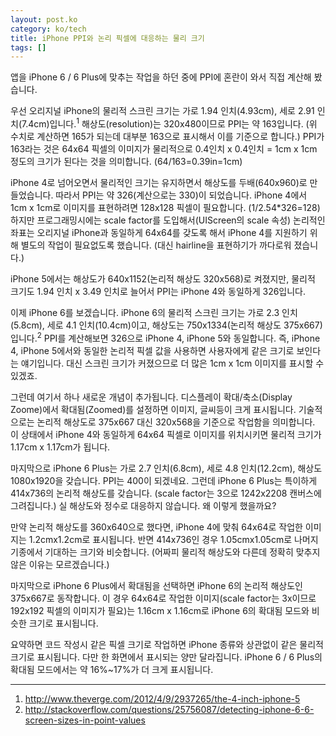 ```yaml
---
layout: post.ko
category: ko/tech
title: iPhone PPI와 논리 픽셀에 대응하는 물리 크기
tags: []
---
```


앱을 iPhone 6 / 6 Plus에 맞추는 작업을 하던 중에 PPI에 혼란이 와서 직접 계산해 봤습니다.

우선 오리지널 iPhone의 물리적 스크린 크기는 가로 1.94 인치(4.93cm), 세로 2.91 인치(7.4cm)입니다.<sup>1</sup>
해상도(resolution)는 320x480이므로 PPI는 약 163입니다.
(위 수치로 계산하면 165가 되는데 대부분 163으로 표시해서 이를 기준으로 합니다.)
PPI가 163라는 것은 64x64 픽셀의 이미지가 물리적으로 0.4인치 x 0.4인치 = 1cm x 1cm 정도의
크기가 된다는 것을 의미합니다. (64/163=0.39in=1cm)

iPhone 4로 넘어오면서 물리적인 크기는 유지하면서 해상도를 두배(640x960)로 만들었습니다.
따라서 PPI는 약 326(계산으로는 330)이 되었습니다.
iPhone 4에서 1cm x 1cm로 이미지를 표현하려면 128x128 픽셀이 필요합니다. (1/2.54\*326=128)
하지만 프로그래밍시에는 scale factor를 도입해서(UIScreen의 scale 속성)
논리적인 좌표는 오리지널 iPhone과 동일하게 64x64를 갖도록 해서
iPhone 4를 지원하기 위해 별도의 작업이 필요없도록 했습니다.
(대신 hairline을 표현하기가 까다로워 졌습니다.)

iPhone 5에서는 해상도가 640x1152(논리적 해상도 320x568)로 켜졌지만, 물리적 크기도 1.94 인치 x 3.49 인치로 늘어서
PPI는 iPhone 4와 동일하게 326입니다.

이제 iPhone 6를 보겠습니다.
iPhone 6의 물리적 스크린 크기는 가로 2.3 인치(5.8cm), 세로 4.1 인치(10.4cm)이고,
해상도는 750x1334(논리적 해상도 375x667)입니다.<sup>2</sup>
PPI를 계산해보면 326으로 iPhone 4, iPhone 5와 동일합니다.
즉, iPhone 4, iPhone 5에서와 동일한 논리적 픽셀 값을 사용하면 사용자에게 같은 크기로 보인다는 얘기입니다.
대신 스크린 크기가 커졌으므로 더 많은 1cm x 1cm 이미지를 표시할 수 있겠죠.

그런데 여기서 하나 새로운 개념이 추가됩니다. 디스플레이 확대/축소(Display Zoome)에서 확대됨(Zoomed)를 설정하면
이미지, 글씨등이 크게 표시됩니다. 기술적으로는 논리적 해상도로 375x667 대신 320x568을 기준으로 작업함을 의미합니다.
이 상태에서 iPhone 4와 동일하게 64x64 픽셀로 이미지를 위치시키면 물리적 크기가 1.17cm x 1.17cm가 됩니다.

마지막으로 iPhone 6 Plus는 가로 2.7 인치(6.8cm), 세로 4.8 인치(12.2cm), 해상도 1080x1920을 갖습니다.
PPI는 400이 되겠네요. 그런데 iPhone 6 Plus는 특이하게 414x736의 논리적 해상도를 갖습니다.
(scale factor는 3으로 1242x2208 캔버스에 그려집니다.)
실 해상도와 정수로 대응하지 않습니다. 왜 이렇게 했을까요?

만약 논리적 해상도를 360x640으로 했다면, iPhone 4에 맞춰 64x64로 작업한 이미지는 1.2cmx1.2cm로 표시됩니다.
반면 414x736인 경우 1.05cmx1.05cm로 나머지 기종에서 기대하는 크기와 비슷합니다.
(어짜피 물리적 해상도와 다른데 정확히 맞추지 않은 이유는 모르겠습니다.)

마지막으로 iPhone 6 Plus에서 확대됨을 선택하면 iPhone 6의 논리적 해상도인 375x667로 동작합니다.
이 경우 64x64로 작업한 이미지(scale factor는 3x이므로 192x192 픽셀의 이미지가 필요)는 1.16cm x 1.16cm로
iPhone 6의 확대됨 모드와 비슷한 크기로 표시됩니다.

요약하면 코드 작성시 같은 픽셀 크기로 작업하면 iPhone 종류와 상관없이 같은 물리적 크기로 표시됩니다.
다만 한 화면에서 표시되는 양만 달라집니다.
iPhone 6 / 6 Plus의 확대됨 모드에서는 약 16%~17%가 더 크게 표시됩니다.

-------

1. http://www.theverge.com/2012/4/9/2937265/the-4-inch-iphone-5
2. http://stackoverflow.com/questions/25756087/detecting-iphone-6-6-screen-sizes-in-point-values
